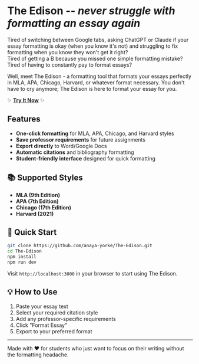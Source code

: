 # The Edison -- _never struggle with formatting an essay again_

Tired of switching between Google tabs, asking ChatGPT or Claude if your essay formatting is okay (when you know it's not) and struggling to fix formatting when you know they won't get it right?  
Tired of getting a B because you missed one simple formatting mistake?  
Tired of having to constantly pay to format essays?

Well, meet The Edison - a formatting tool that formats your essays perfectly in MLA, APA, Chicago, Harvard, or whatever format necessary. You don't have to cry anymore; The Edison is here to format your essay for you.

✨ **[Try It Now](https://anaya-yorke.github.io/The-Edison)** ✨

## Features

- **One-click formatting** for MLA, APA, Chicago, and Harvard styles
- **Save professor requirements** for future assignments
- **Export directly** to Word/Google Docs
- **Automatic citations** and bibliography formatting
- **Student-friendly interface** designed for quick formatting

## 📚 Supported Styles

- **MLA (9th Edition)**
- **APA (7th Edition)**
- **Chicago (17th Edition)**
- **Harvard (2021)**

## 🚀 Quick Start

```bash
git clone https://github.com/anaya-yorke/The-Edison.git
cd The-Edison
npm install
npm run dev
```

Visit `http://localhost:3000` in your browser to start using The Edison.

## 💡 How to Use

1. Paste your essay text
2. Select your required citation style
3. Add any professor-specific requirements
4. Click "Format Essay"
5. Export to your preferred format

---

Made with ❤️ for students who just want to focus on their writing without the formatting headache.
